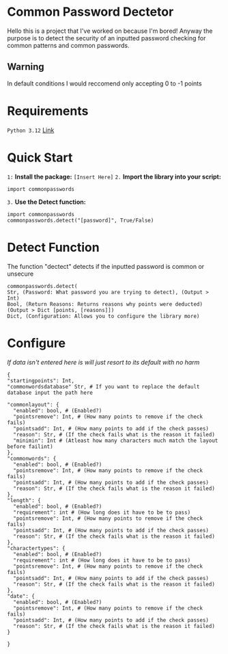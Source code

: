 # Common Password Dectetor
Hello this is a project that I've worked on because I'm bored! Anyway the purpose is to detect the security of an inputted password
checking for common patterns and common passwords.
## Warning
In default conditions I would reccomend only accepting 0 to -1 points
# Requirements
`Python 3.12` [Link](https://www.python.org/downloads/release/python-3120/)
# Quick Start
`1:` **Install the package:**
`[Insert Here]` 
`2.` **Import the library into your script:**
```
import commonpasswords
```
`3.` **Use the Detect function:**
```
import commonpasswords
commonpasswords.detect("[password]", True/False)
```
# Detect Function
The function "dectect" detects if the inputted password is common or unsecure
```
commonpasswords.detect(
Str, (Password: What password you are trying to detect), (Output > Int)
Bool, (Return Reasons: Returns reasons why points were deducted) (Output > Dict [points, [reasons]])
Dict, (Configuration: Allows you to configure the library more)
```

# Configure
*If data isn't entered here is will just resort to its default with no harm*
```
{
"startingpoints": Int,
"commonwordsdatabase" Str, # If you want to replace the default database input the path here

"commonlayout": {
  "enabled": bool, # (Enabled?)
  "pointsremove": Int, # (How many points to remove if the check fails)
  "pointsadd": Int, # (How many points to add if the check passes)
  "reason": Str, # (If the check fails what is the reason it failed)
  "minimin": Int # (Atleast how many characters much match the layout before failint)
},
"commonwords": {
  "enabled": bool, # (Enabled?)
  "pointsremove": Int, # (How many points to remove if the check fails)
  "pointsadd": Int, # (How many points to add if the check passes)
  "reason": Str, # (If the check fails what is the reason it failed)
},
"length": {
  "enabled": bool, # (Enabled?)
  "requirement": int # (How long does it have to be to pass)
  "pointsremove": Int, # (How many points to remove if the check fails)
  "pointsadd": Int, # (How many points to add if the check passes)
  "reason": Str, # (If the check fails what is the reason it failed)
},
"charactertypes": {
  "enabled": bool, # (Enabled?)
  "requirement": int # (How long does it have to be to pass)
  "pointsremove": Int, # (How many points to remove if the check fails)
  "pointsadd": Int, # (How many points to add if the check passes)
  "reason": Str, # (If the check fails what is the reason it failed)
},
"date": {
  "enabled": bool, # (Enabled?)
  "pointsremove": Int, # (How many points to remove if the check fails)
  "pointsadd": Int, # (How many points to add if the check passes)
  "reason": Str, # (If the check fails what is the reason it failed)
}

}
```

